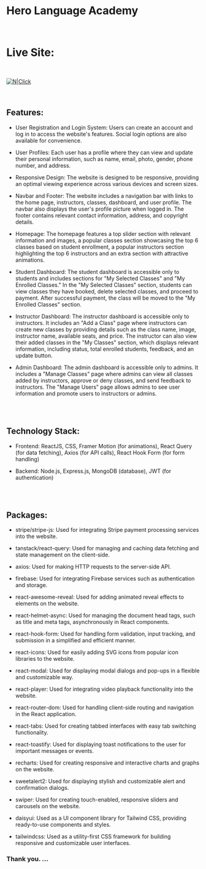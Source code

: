 # Hero Language Academy

</br>

# Live Site:

</br>

[![N|Click](https://i.ibb.co/2jsT8yP/Group-2-2.png)]()

</br>

## Features:

- User Registration and Login System: Users can create an account and log in to access the website's features. Social login options are also available for convenience.

- User Profiles: Each user has a profile where they can view and update their personal information, such as name, email, photo, gender, phone number, and address.

- Responsive Design: The website is designed to be responsive, providing an optimal viewing experience across various devices and screen sizes.

- Navbar and Footer: The website includes a navigation bar with links to the home page, instructors, classes, dashboard, and user profile. The navbar also displays the user's profile picture when logged in. The footer contains relevant contact information, address, and copyright details.

- Homepage: The homepage features a top slider section with relevant information and images, a popular classes section showcasing the top 6 classes based on student enrollment, a popular instructors section highlighting the top 6 instructors and an extra section with attractive animations.

- Student Dashboard: The student dashboard is accessible only to students and includes sections for "My Selected Classes" and "My Enrolled Classes." In the "My Selected Classes" section, students can view classes they have booked, delete selected classes, and proceed to payment. After successful payment, the class will be moved to the "My Enrolled Classes" section.

- Instructor Dashboard: The instructor dashboard is accessible only to instructors. It includes an "Add a Class" page where instructors can create new classes by providing details such as the class name, image, instructor name, available seats, and price. The instructor can also view their added classes in the "My Classes" section, which displays relevant information, including status, total enrolled students, feedback, and an update button.

- Admin Dashboard: The admin dashboard is accessible only to admins. It includes a "Manage Classes" page where admins can view all classes added by instructors, approve or deny classes, and send feedback to instructors. The "Manage Users" page allows admins to see user information and promote users to instructors or admins.

</br>
</br>

## Technology Stack:

 - Frontend: ReactJS, CSS, Framer Motion (for animations), React Query (for data fetching), Axios (for API calls), React Hook Form (for form handling)

 - Backend: Node.js, Express.js, MongoDB (database), JWT (for authentication)

</br>
</br>

## Packages:

 - stripe/stripe-js: Used for integrating Stripe payment processing services into the website.

- tanstack/react-query: Used for managing and caching data fetching and state management on the client-side.

- axios: Used for making HTTP requests to the server-side API.

- firebase: Used for integrating Firebase services such as authentication and storage.

- react-awesome-reveal: Used for adding animated reveal effects to elements on the website.

- react-helmet-async: Used for managing the document head tags, such as title and meta tags, asynchronously in React components.

- react-hook-form: Used for handling form validation, input tracking, and submission in a simplified and efficient manner.

- react-icons: Used for easily adding SVG icons from popular icon libraries to the website.

- react-modal: Used for displaying modal dialogs and pop-ups in a flexible and customizable way.

- react-player: Used for integrating video playback functionality into the website.

- react-router-dom: Used for handling client-side routing and navigation in the React application.

- react-tabs: Used for creating tabbed interfaces with easy tab switching functionality.

- react-toastify: Used for displaying toast notifications to the user for important messages or events.

- recharts: Used for creating responsive and interactive charts and graphs on the website.

- sweetalert2: Used for displaying stylish and customizable alert and confirmation dialogs.

- swiper: Used for creating touch-enabled, responsive sliders and carousels on the website.

- daisyui: Used as a UI component library for Tailwind CSS, providing ready-to-use components and styles.

- tailwindcss: Used as a utility-first CSS framework for building responsive and customizable user interfaces.
### Thank you. ...
